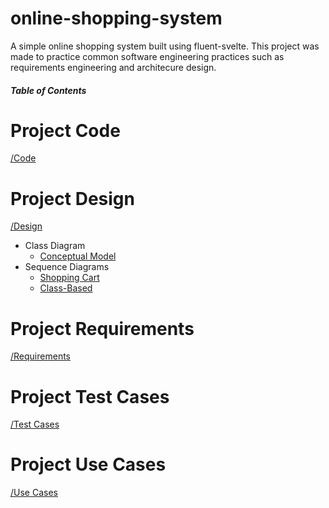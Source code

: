 # online-shopping-system
A simple online shopping system built using fluent-svelte.
This project was made to practice common software engineering practices such as requirements engineering and architecure design.

##### Table of Contents  

# Project Code
[/Code](/Code)

# Project Design
[/Design](/Design)
  - Class Diagram
    - [Conceptual Model](/Design/Class%20model.pdf)
  - Sequence Diagrams
    - [Shopping Cart](/Design/Cart-Management-Sequence-Diagram.pdf)
    - [Class-Based](/Design/Class-Based-Sequence-Diagram.pdf)

# Project Requirements
[/Requirements](/Requirements)

# Project Test Cases
[/Test Cases](/Test%20Case)

# Project Use Cases
[/Use Cases](/Use%20Cases)
